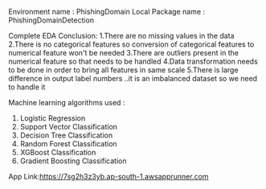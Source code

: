 Environment name : PhishingDomain
Local Package name : PhishingDomainDetection

Complete EDA Conclusion:
1.There are no missing values in the data
2.There is no categorical features so conversion of categorical features to numerical feature won't be needed
3.There are outliers present in the numerical feature so that needs to be handled
4.Data transformation needs to be done in order to bring all features in same scale
5.There is large difference in output label numbers ..it is an imbalanced dataset so we need to handle it

Machine learning algorithms used :
1. Logistic Regression
2. Support Vector Classification
3. Decision Tree Classification
4. Random Forest Classification
5. XGBoost Classification
6. Gradient Boosting Classification

App Link:https://7sg2h3z3yb.ap-south-1.awsapprunner.com